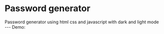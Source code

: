 <h1>Password generator</h1>
Password generator using html css and javascript with dark and light mode 
---
Demo: